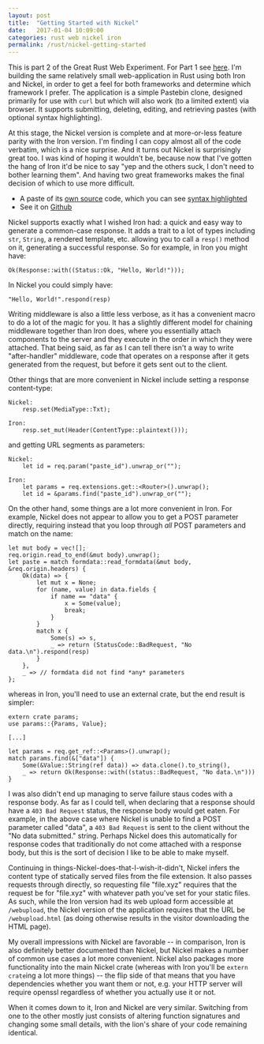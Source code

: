 ```yaml
---
layout: post
title:  "Getting Started with Nickel"
date:   2017-01-04 10:09:00
categories: rust web nickel iron
permalink: /rust/nickel-getting-started
---
```


This is part 2 of the Great Rust Web Experiment. For Part 1 see [here](/rust/iron-getting-started). I'm building the same relatively small web-application in Rust using both Iron and Nickel, in order to get a feel for both frameworks and determine which framework I prefer. The application is a simple Pastebin clone, designed primarily for use with `curl` but which will also work (to a limited extent) via browser. It supports submitting, deleting, editing, and retrieving pastes (with optional syntax highlighting).

At this stage, the Nickel version is complete and at more-or-less feature parity with the Iron version. I'm finding I can copy almost all of the code verbatim, which is a nice surprise. And it turns out Nickel is surprisingly great too. I was kind of hoping it wouldn't be, because now that I've gotten the hang of Iron it'd be nice to say "yep and the others suck, I don't need to bother learning them". And having two great frameworks makes the final decision of which to use more difficult.

- A paste of its [own source](http://45.62.211.238:3000/messH) code, which you can see [syntax highlighted](http://45.62.211.238:3000/messH/rs)
- See it on [Github](https://github.com/ojensen5115/pastebin-nickel)

Nickel supports exactly what I wished Iron had: a quick and easy way to generate a common-case response. It adds a trait to a lot of types including `str`, `String`, a rendered template, etc. allowing you to call a `resp()` method on it, generating a successful response. So for example, in Iron you might have:

```
Ok(Response::with((Status::Ok, "Hello, World!")));
```

In Nickel you could simply have:

```
"Hello, World!".respond(resp)
```

Writing middleware is also a little less verbose, as it has a convenient macro to do a lot of the magic for you. It has a slightly different model for chaining middleware together than Iron does, where you essentially attach components to the server and they execute in the order in which they were attached. That being said, as far as I can tell there isn't a way to write "after-handler" middleware, code that operates on a response after it gets generated from the request, but before it gets sent out to the client.

Other things that are more convenient in Nickel include setting a response content-type:

```
Nickel:
    resp.set(MediaType::Txt);

Iron:
    resp.set_mut(Header(ContentType::plaintext()));
```

and getting URL segments as parameters:

```
Nickel:
    let id = req.param("paste_id").unwrap_or("");

Iron:
    let params = req.extensions.get::<Router>().unwrap();
    let id = &params.find("paste_id").unwrap_or("");
```

On the other hand, some things are a lot more convenient in Iron. For example, Nickel does not appear to allow you to get a POST parameter directly, requiring instead that you loop through *all* POST parameters and match on the name:

```
let mut body = vec![];
req.origin.read_to_end(&mut body).unwrap();
let paste = match formdata::read_formdata(&mut body, &req.origin.headers) {
    Ok(data) => {
        let mut x = None;
        for (name, value) in data.fields {
            if name == "data" {
                x = Some(value);
                break;
            }
        }
        match x {
            Some(s) => s,
            _ => return (StatusCode::BadRequest, "No data.\n").respond(resp)
        }
    },
    _ => // formdata did not find *any* parameters
};
```

whereas in Iron, you'll need to use an external crate, but the end result is simpler:

```
extern crate params;
use params::{Params, Value};

[...]

let params = req.get_ref::<Params>().unwrap();
match params.find(&["data"]) {
    Some(&Value::String(ref data)) => data.clone().to_string(),
    _ => return Ok(Response::with((status::BadRequest, "No data.\n")))
}
```

I was also didn't end up managing to serve failure staus codes with a response body. As far as I could tell, when declaring that a response should have a `403 Bad Request` status, the response body would get eaten. For example, in the above case where Nickel is unable to find a POST parameter called "data", a `403 Bad Request` is sent to the client without the "No data submitted." string. Perhaps Nickel does this automatically for response codes that traditionally do not come attached with a response body, but this is the sort of decision I like to be able to make myself.

Continuing in things-Nickel-does-that-I-wish-it-didn't, Nickel infers the content type of statically served files from the file extension. It also passes requests through directly, so requesting file "file.xyz" requires that the request be for "file.xyz" with whatever path you've set for your static files. As such, while the Iron version had its web upload form accessible at `/webupload`, the Nickel version of the application requires that the URL be `/webupload.html` (as doing otherwise results in the visitor downloading the HTML page).

My overall impressions with Nickel are favorable -- in comparison, Iron is also definitely better documented than Nickel, but Nickel makes a number of common use cases a lot more convenient. Nickel also packages more functionality into the main Nickel crate (whereas with Iron you'll be `extern crate`ing a lot more things) -- the flip side of that means that you have dependencies whether you want them or not, e.g. your HTTP server will require openssl regardless of whether you actually use it or not.

When it comes down to it, Iron and Nickel are very similar. Switching from one to the other mostly just consists of altering function signatures and changing some small details, with the lion's share of your code remaining identical.